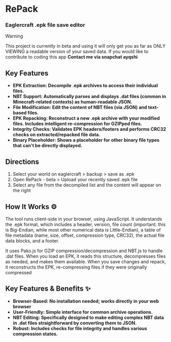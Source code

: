 # RePack

### Eaglercraft .epk file save editor

> [!WARNING]
> This project is currently in beta and using it will only get you as far as ONLY VIEWING a readable version of your saved data. If you would like to contribute to coding this app
**Contact me via snapchat ayqshi**

## Key Features

- **EPK Extraction: Decompile .epk archives to access their individual files.**
- **NBT Support: Automatically parses and displays .dat files (common in Minecraft-related contexts) as human-readable JSON.**
- **File Modification: Edit the content of NBT files (via JSON) and text-based files.**
- **EPK Repacking: Reconstruct a new .epk archive with your modified files. Includes intelligent re-compression for GZIPped files.**
- **Integrity Checks: Validates EPK headers/footers and performs CRC32 checks on extracted/repacked file data.** 
- **Binary Placeholder: Shows a placeholder for other binary file types that can't be directly displayed.**

## Directions
1. Select your world on eaglercraft > backup > save as .epk
2. Open RePack - beta > Upload your recently saved .epk file
3. Select any file from the decompiled list and the content will appear on the right

## How It Works ⚙️

The tool runs client-side in your browser, using JavaScript. It understands the .epk format, which includes a header, version, file count (important: this is Big-Endian, while most other numerical data is Little-Endian), a table of file metadata (name, size, offset, compression type, CRC32), the actual file data blocks, and a footer.

It uses Pako.js for GZIP compression/decompression and NBT.js to handle .dat files. When you load an EPK, it reads this structure, decompresses files as needed, and makes them available. When you save changes and repack, it reconstructs the EPK, re-compressing files if they were originally compressed

## Key Features & Benefits ✨

- **Browser-Based: No installation needed; works directly in your web browser**
- **User-Friendly: Simple interface for common archive operations.**
- **NBT Editing: Specifically designed to make editing complex NBT data in .dat files straightforward by converting them to JSON.**
- **Robust: Includes checks for file integrity and handles various compression states.** 
